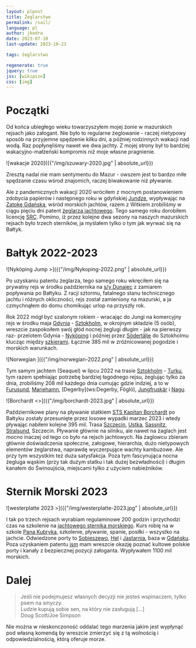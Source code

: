 ```yaml
---
layout: plpost
title: Żeglarstwo
permalink: /sail/
language: pl
author: jkedra
date: 2023-07-10
last-update: 2023-10-23

tags: żeglarstwo

regenerate: true
jquery: true
jss: [wikipize]
css: [img]
---
```


# Początki

Od końca ubiegłego wieku towarzyszyłem mojej żonie w mazurskich rejsach jako
załogant. Nie było to regularne żeglowanie - raczej nietypowy sposób na
przyjemne spędzenie kilku dni, a później rodzinnych wakacji nad wodą. Raz
popłynęliśmy nawet we dwa jachty. Z mojej strony był to bardziej
wakacyjno-małżeński kompromis niż moje własne pragnienie.

![wakacje 2020]({{"/img/szuwary-2020.jpg" | absolute_url}})

Zresztą nadal nie mam sentymentu do Mazur - owszem jest to bardzo miłe spędzanie
czasu wśrod znajomich, raczej biwakowanie niż pływanie.

Ale z pandemicznych wakacji 2020 wróciłem z mocnym postanowieniem zdobycia
papierów i następnego roku w gdyńskiej [Jundze][junga], wypływając na [Zatokę
Gdańską](w:Zatoka_Gdańska), wśród morskich jachtów, razem z Witkiem zrobiliśmy
w ciągu pięciu dni patent [żeglarza jachtowego](w:żeglarz_jachtowy).  Tego
samego roku dorobiłem licencję [SRC](w:). Pomimo, iż przez kolejne dwa sezony
na naszych mazurskich rejsach było trzech sterników, ja myślałem tylko o tym
jak wyrwać się na Bałtyk.

# Bałtyk 2022-2023

![Nyköping Jump >]({{"/img/Nykoping-2022.png" | absolute_url}})

Po uzyskaniu patentu żeglarza, tego samego roku wkręciłem się na prywatny rejs
w środku października na [s/y Dunajec](g:) z zamiarem popływania po Bałtyku. Z
racji sztormu, fatalnego stanu technicznego jachtu i różnych okliczności, rejs
został zamieniony na mazurski, a ja czmychnąłem do domu chomikując urlop na
przyszły rok.

Rok 2022 mógł być szalonym rokiem - wracając do Jungi na komercyjny rejs w
środku maja [Gdynia](w:) - [Sztokholm](w:), w okrojnym składzie (5 osób),
wreszcie zaspokoiłem swój głód nocnej żeglugi długim - jak na pierwszy raz-
przelotem Gdynia - [Nyköping](w:) i później przez [Södertälje](w:) do
Sztokholmu klucząc między [szkierami](w:szkier). Łącznie 385 mil w
zróżnicowanej pogodzie i morskich warunkach.

![Norwegian ]({{"/img/norwegian-2022.png" | absolute_url}})

Tym samym jachtem (Seaquel) w lipcu 2022 na trasie [Sztokholm](w:) - [Turku](w:),
tym razem spełniając potrzebę bardziej łagodnego rejsu, żeglując tylko za dnia,
zrobiliśmy 208 mil każdego dnia cumując gdzie indziej, a to w [Furusund](ws:),
[Mariehamn](w:), [Degerby](ws:Degerby, Föglö),
[Jungfruskär](https://goo.gl/maps/4YV6tmY71vzCpx139) i
[Nagu](https://goo.gl/maps/Uj5jaDvc2MUbGScE8).


![Borchardt <>]({{"/img/borchardt-2023.jpg" | absolute_url}})

Październikowe plany na pływanie statkiem [STS Kapitan Borchardt](w:) po
Bałtyku zostały przesunięte przez losowe wypadki marzec 2023 i wtedy pływając
nabiłem kolejne 395 mil. Trasa [Szczecin](w:), [Ustka](w:), [Sassnitz](w:),
[Stralsund](w:), Szczecin. Pływanie głównie na silniku, ale nawet na żaglach jest
mocno inaczej od tego co było na rejsch jachtowych. Na żaglowcu zbieram głównie
doświadczenia społeczne, załogowe, hierarchia, dużo nietypowych elementów
żeglarstwa, naprawdę wyczerpujące wachty kambuzowe. Ale przy tym wszystkim też
duża satysfakcja. Poza tym fascynująca nocna żegluga wąskim (przy tak dużym
statku i tak dużej bezwładności) i długim kanałem do Świnoujścia, miejscami
tylko z użyciem nabieżników.

# Sternik Morski 2023

![westerplatte 2023 >]({{"/img/westerplatte-2023.jpg" | absolute_url}})

I tak po trzech rejsach wyrabiam regulaminowe 200 godzin i przychodzi czas na
szkolenie na [jachtowego sternika morskiego][jsm]. Kurs robię na w szkole [Pana
Kubryka][kubryk], szkolenie, pływanie, spanie, posiłki - wszystko na jachcie.
Odwiedzone porty to [Sobieszewo](w:), [Hel](w:) i [Jastarnia](w:), baza w
[Gdańsku](w:Gdańsk). Poza uzyskaniem patentu [jsm][jsm] mam wreszcie okazję
poznać kultowe polskie porty i kanały z bezpiecznej pozycji załoganta.
Wypływałem 1100 mil morskich.

# Dalej

> Jeśli nie podejmujesz własnych decyzji nie jesteś wspinaczem, 
> tylko psem na smyczy.<br>
> Ludzie kupują sobie sen, na który nie zasługują [...] <br>
> Doug Scott/Joe Simpson

Nie można w nieskonczoność oddalać tego marzenia jakim jest
wypłynąć pod własną komendą by wreszcie zmierzyć się z tą
wolnością i odpowiedzialnością, którą oferuje morze.


[junga]: http://junga.pl/
[jsm]: https://pl.wikipedia.org/wiki/Jachtowy_sternik_morski
[kubryk]: http://kubryk.pl/
